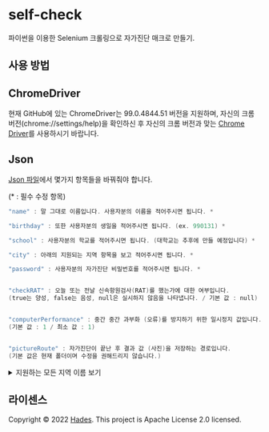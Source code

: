 # self-check
파이썬을 이용한 Selenium 크롤링으로 자가진단 매크로 만들기.

## 사용 방법

## ChromeDriver
</hr>

현재 GitHub에 있는 ChromeDriver는 99.0.4844.51 버전을 지원하며, 자신의 크롬 버전(chrome://settings/help)을 확인하신 후 자신의 크롬 버전과 맞는 [Chrome Driver](https://chromedriver.chromium.org/downloads)를 사용하시기 바랍니다.





## Json
</hr>

[Json 파일](https://github.com/Hades1232/self-check/blob/master/info.json)에서 몇가지 항목들을 바꿔줘야 합니다.

(* : 필수 수정 항목)

```c
"name" : 말 그대로 이름입니다. 사용자분의 이름을 적어주시면 됩니다. *

"birthday" : 또한 사용자분의 생일을 적어주시면 됩니다. (ex. 990131) *

"school" : 사용자분의 학교를 적어주시면 됩니다. (대학교는 추후에 만들 예정입니다) *

"city" : 아래의 지원되는 지역 항목을 보고 적어주시면 됩니다. *

"password" : 사용자분의 자가진단 비밀번호를 적어주시면 됩니다. *


"checkRAT" : 오늘 또는 전날 신속항원검사(RAT)를 했는가에 대한 여부입니다.
(true는 양성, false는 음성, null은 실시하지 않음을 나타냅니다. / 기본 값 : null)


"computerPerformance" : 중간 중간 과부화 (오류)를 방지하기 위한 일시정지 값입니다.
(기본 값 : 1 / 최소 값 : 1)


"pictureRoute" : 자가진단이 끝난 후 결과 값 (사진)을 저장하는 경로입니다. 
(기본 값은 현재 폴더이며 수정을 권해드리지 않습니다.)
```
 
<details>
<summary>지원하는 모든 지역 이름 보기</summary>
<p>지원하는 지역 이름은 다음과 같습니다:

'서울', '서울시', '서울교육청', '서울시교육청', '서울특별시'</br>
'부산', '부산광역시', '부산시', '부산교육청', '부산광역시교육청'</br>
'대구', '대구광역시', '대구시', '대구교육청', '대구광역시교육청'</br>
'인천', '인천광역시', '인천시', '인천교육청', '인천광역시교육청'</br>
'광주', '광주광역시', '광주시', '광주교육청', '광주광역시교육청'</br>
'대전', '대전광역시', '대전시', '대전교육청', '대전광역시교육청'</br>
'울산', '울산광역시', '울산시', '울산교육청', '울산광역시교육청'</br>
'세종', '세종특별시', '세종시', '세종교육청', '세종특별자치시', '세종특별자치시교육청'</br>
'경기', '경기도', '경기교육청', '경기도교육청'</br>
'강원', '강원도', '강원교육청', '강원도교육청'</br>
'충북', '충청북도', '충북교육청', '충청북도교육청'</br>
'충남', '충청남도', '충남교육청', '충청남도교육청'</br>
'전북', '전라북도', '전북교육청', '전라북도교육청'</br>
'전남', '전라남도', '전남교육청', '전라남도교육청'</br>
'경북', '경상북도', '경북교육청', '경상북도교육청'</br>
'경남', '경상남도', '경남교육청', '경상남도교육청'</br>
'제주', '제주도', '제주특별자치시', '제주교육청', '제주도교육청', '제주특별자치시교육청', '제주특별자치도'</br>
</p>
</details>



## 라이센스

Copyright © 2022 [Hades](https://github.com/Hades1232).
This project is Apache License 2.0 licensed.


